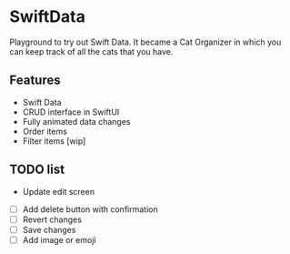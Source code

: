 # SwiftData

Playground to try out Swift Data. It became a Cat Organizer in which you can keep track of all the cats that you have.

## Features

- Swift Data
- CRUD interface in SwiftUI
- Fully animated data changes
- Order items
- Filter items [wip]

## TODO list
 
- Update edit screen
 - [ ] Add delete button with confirmation
 - [ ] Revert changes
 - [ ] Save changes
 - [ ] Add image or emoji

